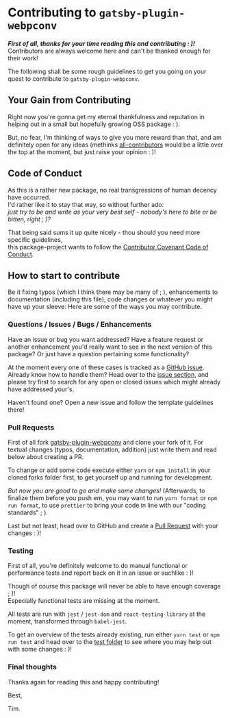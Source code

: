 # Contributing to `gatsby-plugin-webpconv`

_**First of all, thanks for your time reading this and contributing : )!**_   
Contributors are always welcome here and can't be thanked enough for their work!

The following shall be some rough guidelines to get you going on your quest to 
contribute to `gatsby-plugin-webpconv`.

## Your Gain from Contributing

Right now you're gonna get my eternal thankfulness and reputation in helping
out in a small but hopefully growing OSS package : ).

But, no fear, I'm thinking of ways to give you more reward than that, and am
definitely open for any ideas (methinks [all-contributors](https://allcontributors.org/)
would be a little over the top at the moment, but just raise your opinion : )!

## Code of Conduct

As this is a rather new package, no real transgressions of human decency
have occurred.  
I'd rather like it to stay that way, so without further ado:   
*just try to be and write as your very best self - nobody's here to bite or be 
bitten, right ; )?*

That being said sums it up quite nicely - thou should you need more specific guidelines,  
this package-project wants to follow the [Contributor Covenant Code of Conduct](CODE_OF_CONDUCT.md).

## How to start to contribute

Be it fixing typos (which I think there may be many of ; ), enhancements to 
documentation (including this file), code changes or whatever you might have up 
your sleeve: Here are some of the ways you may contribute. 

### Questions / Issues / Bugs / Enhancements

Have an issue or bug you want addressed? Have a feature request or another 
enhancement you'd really want to see in the next version of this package?
Or just have a question pertaining some functionality?

At the moment every one of these cases is tracked as a [GitHub issue](https://guides.github.com/features/issues/).
Already know how to handle them? Head over to the [issue section](https://github.com/timhagn/gatsby-plugin-webpconv/issues),
and please try first to search for any open or closed issues which might already 
have addressed your's. 
  
Haven't found one? Open a new issue and follow the template guidelines there!

### Pull Requests

First of all fork [gatsby-plugin-webpconv](https://github.com/timhagn/gatsby-plugin-webpconv)
and clone your fork of it. For textual changes (typos, documentation, addition)
just write them and read below about creating a PR.

 
To change or add some code execute either `yarn` or `npm install` in your cloned 
forks folder first, to get yourself up and running for development.

*But now you are good to go and make some changes!*
(Afterwards, to finalize them before you push em, you may want to run 
`yarn format` or `npm run format`, to use `prettier` to bring your code in line 
with our "coding standards" ; ).


Last but not least, head over to GitHub and create a [Pull Request](https://help.github.com/en/articles/about-pull-requests) 
with your changes : )! 

### Testing

First of all, you're definitely welcome to do manual functional or performance 
tests and report back on it in an issue or suchlike : )!

Though of course this package will never be able to have enough coverage ; )!  
Especially functional tests are missing at the moment.

All tests are run with `jest` / `jest-dom` and `react-testing-library`
at the moment, transformed through `babel-jest`.
  
To get an overview of the tests already existing, run either `yarn test` or 
`npm run test` and head over to the [test folder](src/__tests__) to see where
you may help out with some changes : )!

### Final thoughts

Thanks again for reading this and happy contributing!

Best,

Tim.
